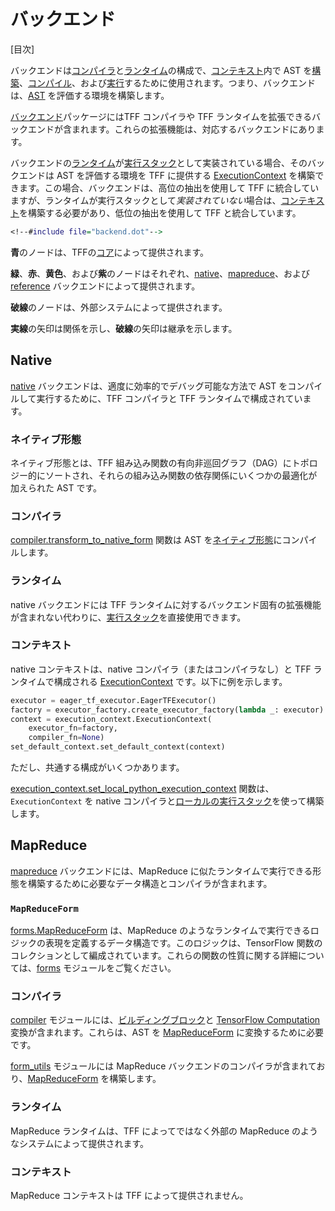 # バックエンド

[目次]

バックエンドは[コンパイラ](compilation.md#compiler)と[ランタイム](execution.md#runtime)の構成で、[コンテキスト](context.md#context)内で AST を[構築](tracing.md)、[コンパイル](compilation.md)、および[実行](execution.md)するために使用されます。つまり、バックエンドは、[AST](compilation.md#ast) を評価する環境を構築します。

[バックエンド](https://github.com/tensorflow/federated/blob/main/tensorflow_federated/python/core/backends)パッケージにはTFF コンパイラや TFF ランタイムを拡張できるバックエンドが含まれます。これらの拡張機能は、対応するバックエンドにあります。

バックエンドの[ランタイム](execution.md#runtime)が[実行スタック](execution.md#execution-stack)として実装されている場合、そのバックエンドは AST を評価する環境を TFF に提供する [ExecutionContext](context.md#executioncontext) を構築できます。この場合、バックエンドは、高位の抽出を使用して TFF に統合していますが、ランタイムが実行スタックとして*実装されていない*場合は、[コンテキスト](context.md#context)を構築する必要があり、低位の抽出を使用して TFF と統合しています。

```dot
<!--#include file="backend.dot"-->
```

**青**のノードは、TFFの[コア](https://github.com/tensorflow/federated/blob/main/tensorflow_federated/python/core)によって提供されます。

**緑**、**赤**、**黄色**、および**紫**のノードはそれぞれ、[native](#native)、[mapreduce](#mapreduce)、および [reference](#reference) バックエンドによって提供されます。

**破線**のノードは、外部システムによって提供されます。

**実線**の矢印は関係を示し、**破線**の矢印は継承を示します。

## Native

[native](https://github.com/tensorflow/federated/blob/main/tensorflow_federated/python/core/backends/native) バックエンドは、適度に効率的でデバッグ可能な方法で AST をコンパイルして実行するために、TFF コンパイラと TFF ランタイムで構成されています。

### ネイティブ形態

ネイティブ形態とは、TFF 組み込み関数の有向非巡回グラフ（DAG）にトポロジー的にソートされ、それらの組み込み関数の依存関係にいくつかの最適化が加えられた AST です。

### コンパイラ

[compiler.transform_to_native_form](https://github.com/tensorflow/federated/blob/main/tensorflow_federated/python/core/backends/native/compiler.py) 関数は AST を[ネイティブ形態](#native-form)にコンパイルします。

### ランタイム

native バックエンドには TFF ランタイムに対するバックエンド固有の拡張機能が含まれない代わりに、[実行スタック](execution.md#execution-stack)を直接使用できます。

### コンテキスト

native コンテキストは、native コンパイラ（またはコンパイラなし）と TFF ランタイムで構成される [ExecutionContext](context.md#executioncontext) です。以下に例を示します。

```python
executor = eager_tf_executor.EagerTFExecutor()
factory = executor_factory.create_executor_factory(lambda _: executor)
context = execution_context.ExecutionContext(
    executor_fn=factory,
    compiler_fn=None)
set_default_context.set_default_context(context)
```

ただし、共通する構成がいくつかあります。

[execution_context.set_local_python_execution_context](https://github.com/tensorflow/federated/blob/main/tensorflow_federated/python/core/backends/native/execution_context.py) 関数は、`ExecutionContext` を native コンパイラと[ローカルの実行スタック](execution.md#local-execution-stack)を使って構築します。

## MapReduce

[mapreduce](https://github.com/tensorflow/federated/blob/main/tensorflow_federated/python/core/backends/mapreduce) バックエンドには、MapReduce に似たランタイムで実行できる形態を構築するために必要なデータ構造とコンパイラが含まれます。

### `MapReduceForm`

[forms.MapReduceForm](https://github.com/tensorflow/federated/blob/main/tensorflow_federated/python/core/backends/mapreduce/forms.py) は、MapReduce のようなランタイムで実行できるロジックの表現を定義するデータ構造です。このロジックは、TensorFlow 関数のコレクションとして編成されています。これらの関数の性質に関する詳細については、[forms](https://github.com/tensorflow/federated/blob/main/tensorflow_federated/python/core/backends/mapreduce/forms.py) モジュールをご覧ください。

### コンパイラ

[compiler](https://github.com/tensorflow/federated/blob/main/tensorflow_federated/python/core/backends/mapreduce/compiler.py) モジュールには、[ビルディングブロック](compilation.md#building-block)と [TensorFlow Computation](compilation.md#tensorflow-computation) 変換が含まれます。これらは、AST を [MapReduceForm](#canonicalform) に変換するために必要です。

[form_utils](https://github.com/tensorflow/federated/blob/main/tensorflow_federated/python/core/backends/mapreduce/form_utils.py) モジュールには MapReduce バックエンドのコンパイラが含まれており、[MapReduceForm](#canonicalform) を構築します。

### ランタイム

MapReduce ランタイムは、TFF によってではなく外部の MapReduce のようなシステムによって提供されます。

### コンテキスト

MapReduce コンテキストは TFF によって提供されません。
